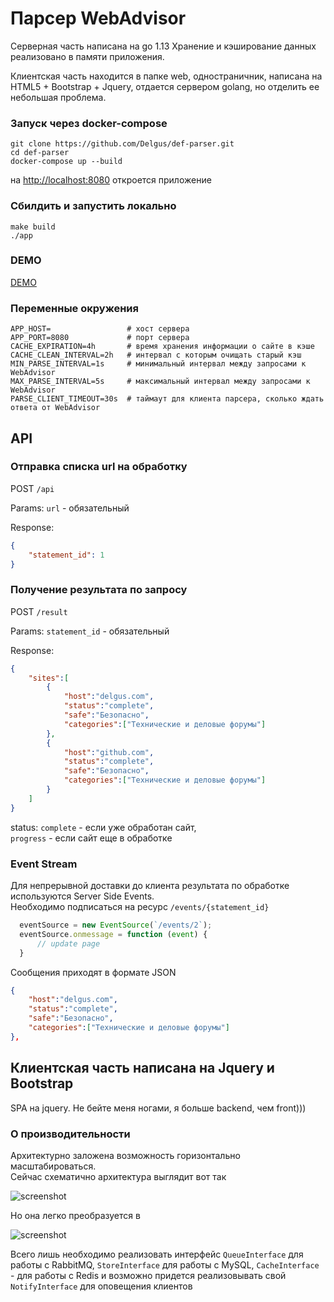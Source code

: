 # Парсер WebAdvisor

Серверная часть написана на go 1.13
Хранение и кэширование данных реализовано в памяти приложения.

Клиентская часть находится в папке web, одностраничник, написана на HTML5 + Bootstrap + Jquery, отдается сервером golang, но отделить ее небольшая проблема.

### Запуск через docker-compose
```
git clone https://github.com/Delgus/def-parser.git
cd def-parser
docker-compose up --build
```
на [http://localhost:8080](http://localhost:8080) откроется приложение


### Сбилдить и запустить локально
```
make build
./app
```

### DEMO

[DEMO](http://demo.delgus.com)

### Переменные окружения
```env
APP_HOST=                 # хост сервера
APP_PORT=8080             # порт сервера
CACHE_EXPIRATION=4h       # время хранения информации о сайте в кэше
CACHE_CLEAN_INTERVAL=2h   # интервал с которым очищать старый кэш
MIN_PARSE_INTERVAL=1s     # минимальный интервал между запросами к WebAdvisor
MAX_PARSE_INTERVAL=5s     # максимальный интервал между запросами к WebAdvisor
PARSE_CLIENT_TIMEOUT=30s  # таймаут для клиента парсера, сколько ждать ответа от WebAdvisor
``` 


## API

### Отправка списка url на обработку
POST `/api`

Params: 
    `url` - обязательный 

Response:
```json
{
    "statement_id": 1
}
```

### Получение результата по запросу
POST `/result`

Params:
    `statement_id` - обязательный

Response:
```json
{
    "sites":[
        {
            "host":"delgus.com",
            "status":"complete", 
            "safe":"Безопасно",
            "categories":["Технические и деловые форумы"]
        },
        {
            "host":"github.com",
            "status":"complete",
            "safe":"Безопасно",
            "categories":["Технические и деловые форумы"]
        }
    ]
}
```
status:
 `complete` - если уже обработан сайт,  
 `progress` - если сайт еще в обработке

### Event Stream
Для непрерывной доставки до клиента результата по обработке используются Server Side Events.  
Необходимо подписаться на ресурс `/events/{statement_id}`  
```js
  eventSource = new EventSource(`/events/2`);
  eventSource.onmessage = function (event) {
      // update page
  }
```
Сообщения приходят в формате JSON
```json
{
    "host":"delgus.com",
    "status":"complete",
    "safe":"Безопасно",
    "categories":["Технические и деловые форумы"]
},
```

## Клиентская часть написана на Jquery и Bootstrap

SPA на jquery.
Не бейте меня ногами, я больше backend, чем front)))


### О производительности
Архитектурно заложена возможность горизонтально масштабироваться.  
Сейчас схематично архитектура выглядит вот так 

![screenshot](https://delgus.github.io/img/schema1.jpg)

Но она легко преобразуется в 

![screenshot](https://delgus.github.io/img/schema2.jpg)

Всего лишь необходимо реализовать интерфейс `QueueInterface` для работы с RabbitMQ, `StoreInterface` для работы с MySQL, `CacheInterface` - для работы с Redis и возможно придется реализовывать свой `NotifyInterface` для оповещения клиентов
